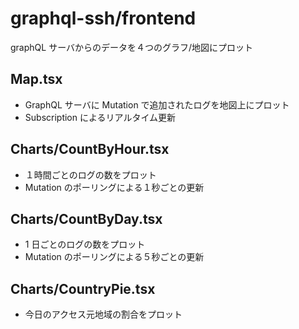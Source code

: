 # graphql-ssh/frontend

graphQL サーバからのデータを４つのグラフ/地図にプロット

## Map.tsx

- GraphQL サーバに Mutation で追加されたログを地図上にプロット
- Subscription によるリアルタイム更新

## Charts/CountByHour.tsx

- １時間ごとのログの数をプロット
- Mutation のポーリングによる１秒ごとの更新

## Charts/CountByDay.tsx

- 1 日ごとのログの数をプロット
- Mutation のポーリングによる５秒ごとの更新

## Charts/CountryPie.tsx

- 今日のアクセス元地域の割合をプロット
